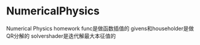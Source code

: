 # NumericalPhysics
Numerical Physics homework
func是做函数插值的
givens和householder是做QR分解的
solvershader是迭代解最大本征值的
